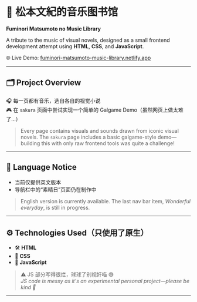 # 🎵 松本文紀的音乐图书馆  
**Fuminori Matsumoto no Music Library**

A tribute to the music of visual novels, designed as a small frontend development attempt using **HTML**, **CSS**, and **JavaScript**.

🌐 Live Demo: [fuminori-matsumoto-music-library.netlify.app](https://fuminori-matsumoto-music-library.netlify.app/)

---

## 🗂️ Project Overview

🎧 每一页都有音乐，选自各自的视觉小说  
🎮 在 `sakura` 页面中尝试实现一个简单的 Galgame Demo（虽然网页上做太难了...）

> Every page contains visuals and sounds drawn from iconic visual novels. The `sakura` page includes a basic galgame-style demo—building this with only raw frontend tools was quite a challenge!

---

## 💬 Language Notice

- 当前仅提供英文版本  
- 导航栏中的“素晴日”页面仍在制作中  

> English version is currently available. The last nav bar item, *Wonderful everyday*, is still in progress.

---

## ⚙️ Technologies Used（只使用了原生）

- 🛠️ **HTML**
- 🎨 **CSS**
- 🔧 **JavaScript**

> ⚠️ JS 部分写得很烂，球球了别视奸喵 😅  
> *JS code is messy as it's an experimental personal project—please be kind 🙈*

---
